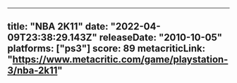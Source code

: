 
---
title: "NBA 2K11"
date: "2022-04-09T23:38:29.143Z"
releaseDate: "2010-10-05"
platforms: ["ps3"]
score: 89
metacriticLink: "https://www.metacritic.com/game/playstation-3/nba-2k11"
---
